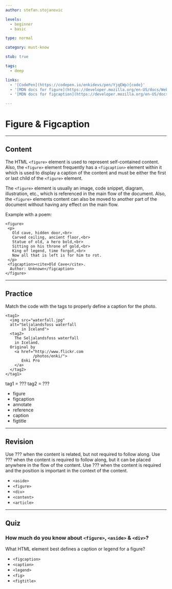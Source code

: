 ```yaml
---
author: stefan.stojanovic

levels:
  - beginner
  - basic

type: normal

category: must-know

stub: true

tags:
  - deep

links:
  - '[CodePen](https://codepen.io/enkidevs/pen/YjqEWp){code}'
  - '[MDN docs for figure](https://developer.mozilla.org/en-US/docs/Web/HTML/Element/figure){website}'
  - '[MDN docs for figcaption](https://developer.mozilla.org/en-US/docs/Web/HTML/Element/figcaption){website}'

---
```

# Figure & Figcaption
---
## Content

The HTML `<figure>` element is used to represent self-contained content. Also, the `<figure>` element frequently has a `<figcaption>` element within it which is used to display a caption of the content and must be either the first or last child of the `<figure>` element.

The `<figure>` element is usually an image, code snippet, diagram, illustration, etc., which is referenced in the main flow of the document. Also, the `<figure>` elements content can also be moved to another part of the document without having any effect on the main flow.

Example with a poem:
```
<figure>
 <p>
   Old cave, hidden door,<br>
   Carved ceiling, ancient floor,<br>
   Statue of old, a hero bold,<br>
   Sitting on his throne of gold,<br>
   King of legend, time forgot,<br>
   Now all that is left is for him to rot.
 </p>
 <figcaption><cite>Old Cave</cite>.
  Author: Unknown</figcaption>
</figure>
```

<!--[View CodePen](https://codepen.io/enkidevs/pen/YjqEWp)-->

---
## Practice

Match the code with the tags to properly define a caption for the photo.

```
<tag1>
  <img src="waterfall.jpg"
  alt="Seljalandsfoss waterfall
       in Iceland">
  <tag2>
    The Seljalandsfoss waterfall
    in Iceland.
  Original by
    <a href="http://www.flickr.com
            /photos/enki/">
       Enki Pro
    </a>
  </tag2>
</tag1>
```

tag1 = ???
tag2 = ???

* figure
* figcaption
* annotate
* reference
* caption
* figtitle


---
## Revision

Use ??? when the content is related, but not required to follow along.
Use ??? when the content is required to follow along, but it can be placed anywhere in the flow of the content.
Use ??? when the content is required and the position is important in the context of the content.

* `<aside>`
* `<figure>`
* `<div>`
* `<content>`
* `<article>`

---
## Quiz

### How much do you know about `<figure>`, `<aside>` & `<div>`?

What HTML element best defines a caption or legend for a figure?


* `<figcaption>`
* `<caption>`
* `<legend>`
* `<fig>`
* `<figtitle>`
 
